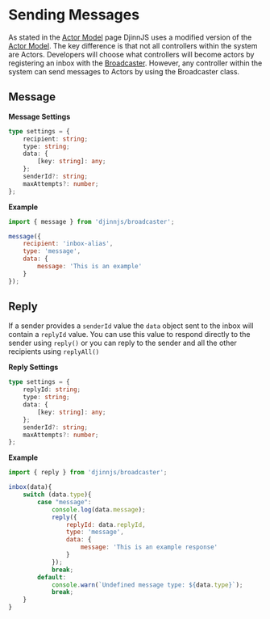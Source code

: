 # Sending Messages

As stated in the [Actor Model](/messaging/actor-model) page DjinnJS uses a modified version of the [Actor Model](https://en.wikipedia.org/wiki/Actor_model). The key difference is that not all controllers within the system are Actors. Developers will choose what controllers will become actors by registering an inbox with the [Broadcaster](/messaging/broadcaster). However, any controller within the system can send messages to Actors by using the Broadcaster class.

## Message

**Message Settings**

```typescript
type settings = {
    recipient: string;
    type: string;
    data: {
        [key: string]: any;
    };
    senderId?: string;
    maxAttempts?: number;
};
```

**Example**

```javascript
import { message } from 'djinnjs/broadcaster';

message({
    recipient: 'inbox-alias',
    type: 'message',
    data: {
        message: 'This is an example'
    }
});
```

## Reply

If a sender provides a `senderId` value the `data` object sent to the inbox will contain a `replyId` value. You can use this value to respond directly to the sender using `reply()` or you can reply to the sender and all the other recipients using `replyAll()`

**Reply Settings**

```typescript
type settings = {
    replyId: string;
    type: string;
    data: {
        [key: string]: any;
    };
    senderId?: string;
    maxAttempts?: number;
};
```

**Example**

```javascript
import { reply } from 'djinnjs/broadcaster';

inbox(data){
    switch (data.type){
        case "message":
            console.log(data.message);
            reply({
                replyId: data.replyId,
                type: 'message',
                data: {
                    message: 'This is an example response'
                }
            });
            break;
        default:
            console.warn(`Undefined message type: ${data.type}`);
            break;
    }
}
```